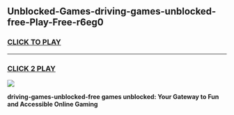
## Unblocked-Games-driving-games-unblocked-free-Play-Free-r6eg0
<h3>
<a href="https://premium76.site?title=driving-games-unblocked-free&ref=19M">CLICK TO PLAY</a></h3>
<hr>

<h3>
<a href="https://premium76.site?title=driving-games-unblocked-free&ref=19M">CLICK 2 PLAY</a>
  
</h3>

<a href="https://premium76.site?title=driving-games-unblocked-free&ref=19M"><img src="https://clearcache.store/games.png"></a>


**driving-games-unblocked-free games unblocked: Your Gateway to Fun and Accessible Online Gaming**
